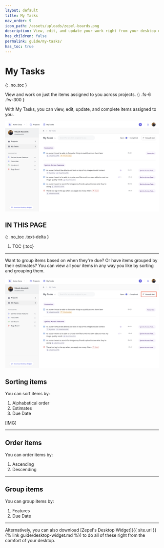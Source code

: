 ```yaml
---
layout: default
title: My Tasks
nav_order: 9
icon_path: /assets/uploads/zepel-boards.png
description: View, edit, and update your work right from your desktop using Zepel's Desktop Widget.
has_children: false
permalink: guide/my-tasks/
has_toc: true
---
```


# My Tasks
{: .no_toc }

View and work on just the items assigned to you across projects.
{: .fs-6 .fw-300 }

With My Tasks, you can view, edit, update, and complete items assigned to you. 

![View tasks assigned to you from My Tasks](/assets/uploads/zepel-my-tasks.png "My Tasks")

## IN THIS PAGE
{: .no_toc .text-delta }

1. TOC
{:toc}

---

Want to group items based on when they're due? Or have items grouped by their estimates? You can view all your items in any way you like by sorting and grouping them. 

![Group and Sort tasks assigned to you in My Tasks](/assets/uploads/zepel-my-tasks-group-sort.png "Group and Sort")

## Sorting items

You can sort items by:
1. Alphabetical order
2. Estimates
3. Due Date

[IMG]

---

## Order items

You can order items by:
1. Ascending
2. Descending

---

## Group items

You can group items by:
1. Features
2. Due Date

---

Alternatively, you can also download [Zepel's Desktop Widget]({{ site.url }}{% link guide/desktop-widget.md %}) to do all of these right from the comfort of your desktop. 
